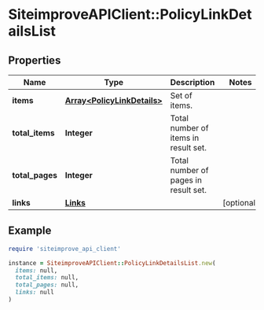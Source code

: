 # SiteimproveAPIClient::PolicyLinkDetailsList

## Properties

| Name | Type | Description | Notes |
| ---- | ---- | ----------- | ----- |
| **items** | [**Array&lt;PolicyLinkDetails&gt;**](PolicyLinkDetails.md) | Set of items. |  |
| **total_items** | **Integer** | Total number of items in result set. |  |
| **total_pages** | **Integer** | Total number of pages in result set. |  |
| **links** | [**Links**](Links.md) |  | [optional] |

## Example

```ruby
require 'siteimprove_api_client'

instance = SiteimproveAPIClient::PolicyLinkDetailsList.new(
  items: null,
  total_items: null,
  total_pages: null,
  links: null
)
```


